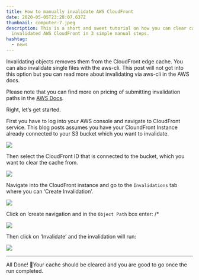 ```yaml
---
title: How to manually invalidate AWS CloudFront
date: 2020-05-05T23:28:07.637Z
thumbnail: computer-7.jpeg
description: This is a short and sweet tutorial on how you can clear cache and
  invalidated AWS CloudFront in 3 simple manual steps.
hashtag:
  - news
---
```

Invalidating objects removes them from the CloudFront edge cache. You can also invalidate single files with the aws-cli. This post will not got into this option but you can read more about invalidating via aws-cli in the AWS docs.

Please note that you can find more on pricing of submitting invalidation paths in the [AWS Docs](https://docs.aws.amazon.com/AmazonCloudFront/latest/DeveloperGuide/Invalidation.html).

Right, let’s get started.

First you have to log into your AWS console and navigate to CloudFront service. This blog posts assumes you have your CloundFront Instance already connected to your S3 bucket which you want to invalidate.

![](https://miro.medium.com/max/1400/0*c0O1wgjgUVIFF7ui)

Then select the CloudFront ID that is connected to the bucket, which you want to clear the cache from.

![](https://miro.medium.com/max/1400/1*M-6-bb-Tz_uUqnFkGZU9eg.png)

Navigate into the CloudFront instance and go to the `Invalidations` tab where you can ‘Create Invalidation’.

![](https://miro.medium.com/max/1400/0*VRYbgf_eI3HcHQeA)

Click on ‘create navigation and in the `Object Path` box enter: /*

![](https://miro.medium.com/max/1400/1*Lq2Xk6G2ECZO3RjzVdBWIg.png)

Then click on ‘Invalidate’ and the invalidation will run:

![](https://miro.medium.com/max/1400/1*SwcO3aJ4DYl9yBa5zXIggA.png)

---

All Done! 👏Your cache should be cleared and you are good to go once the run completed.